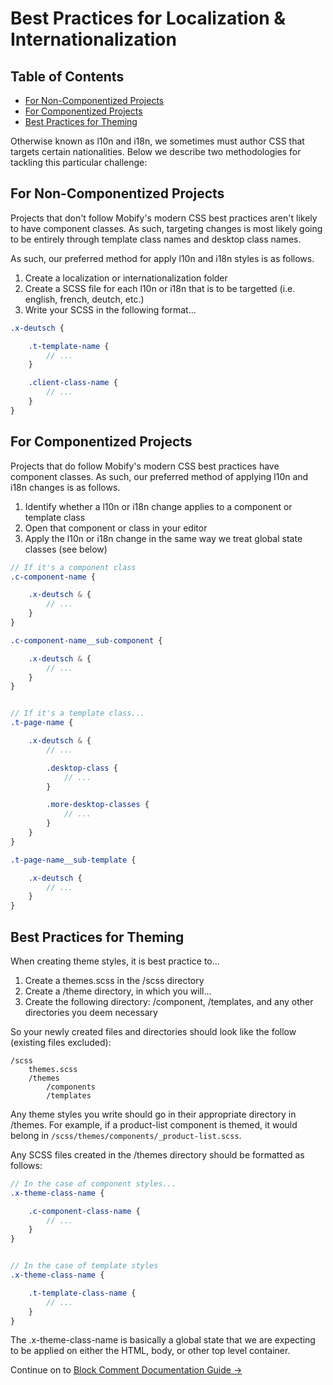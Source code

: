 # Best Practices for Localization & Internationalization

## Table of Contents

* [For Non-Componentized Projects](#for-non-componentized-projects)
* [For Componentized Projects](#for-componentized-projects)
* [Best Practices for Theming](#best-practices-for-theming)


Otherwise known as l10n and i18n, we sometimes must author CSS that targets certain nationalities. Below we describe two methodologies for tackling this particular challenge:


## For Non-Componentized Projects

Projects that don't follow Mobify's modern CSS best practices aren't likely to have component classes. As such, targeting changes is most likely going to be entirely through template class names and desktop class names.

As such, our preferred method for apply l10n and i18n styles is as follows.

1. Create a localization or internationalization folder
2. Create a SCSS file for each l10n or i18n that is to be targetted (i.e. english, french, deutch, etc.)
3. Write your SCSS in the following format...

```scss
.x-deutsch {

    .t-template-name {
        // ...
    }

    .client-class-name {
        // ...
    }
}
```


## For Componentized Projects

Projects that do follow Mobify's modern CSS best practices have component classes. As such, our preferred method of applying l10n and i18n changes is as follows.

1. Identify whether a l10n or i18n change applies to a component or template class
2. Open that component or class in your editor
3. Apply the l10n or i18n change in the same way we treat global state classes (see below)

```scss
// If it's a component class
.c-component-name {

    .x-deutsch & {
        // ...
    }
}

.c-component-name__sub-component {

    .x-deutsch & {
        // ...
    }
}


// If it's a template class...
.t-page-name {

    .x-deutsch & {
        // ...

        .desktop-class {
            // ...
        }

        .more-desktop-classes {
            // ...
        }
    }
}

.t-page-name__sub-template {

    .x-deutsch {
        // ...
    }
}
```


## Best Practices for Theming

When creating theme styles, it is best practice to...

1. Create a themes.scss in the /scss directory
2. Create a /theme directory, in which you will...
3. Create the following directory: /component, /templates, and any other directories you deem necessary

So your newly created files and directories should look like the follow (existing files excluded):


```
/scss
    themes.scss
    /themes
        /components
        /templates
```

Any theme styles you write should go in their appropriate directory in /themes. For example, if a product-list component is themed, it would belong in `/scss/themes/components/_product-list.scss`.

Any SCSS files created in the /themes directory should be formatted as follows:

```scss
// In the case of component styles...
.x-theme-class-name {

    .c-component-class-name {
        // ...
    }
}


// In the case of template styles
.x-theme-class-name {

    .t-template-class-name {
        // ...
    }
}
```

The .x-theme-class-name is basically a global state that we are expecting to be applied on either the HTML, body, or other top level container.

Continue on to [Block Comment Documentation Guide →](../comments/Readme.md)
